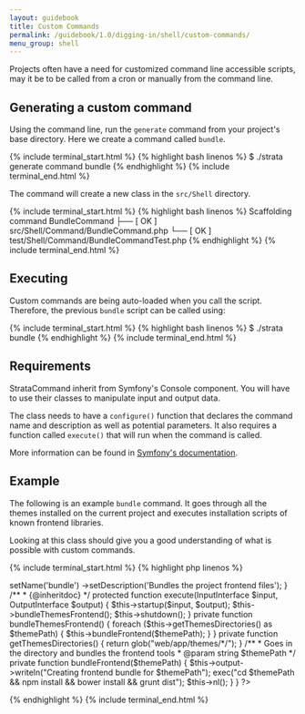 ```yaml
---
layout: guidebook
title: Custom Commands
permalink: /guidebook/1.0/digging-in/shell/custom-commands/
menu_group: shell
---
```


Projects often have a need for customized command line accessible scripts, may it be to be called from a cron or manually from the command line.


## Generating a custom command

Using the command line, run the `generate` command from your project's base directory. Here we create a command called `bundle`.

{% include terminal_start.html %}
{% highlight bash linenos %}
$  ./strata generate command bundle
{% endhighlight %}
{% include terminal_end.html %}

The command will create a new class in the `src/Shell` directory.

{% include terminal_start.html %}
{% highlight bash linenos %}
Scaffolding command BundleCommand
  ├── [ OK ] src/Shell/Command/BundleCommand.php
  └── [ OK ] test/Shell/Command/BundleCommandTest.php
{% endhighlight %}
{% include terminal_end.html %}

## Executing

Custom commands are being auto-loaded when you call the script. Therefore, the previous `bundle` script can be called using:

{% include terminal_start.html %}
{% highlight bash linenos %}
$  ./strata bundle
{% endhighlight %}
{% include terminal_end.html %}

## Requirements

StrataCommand inherit from Symfony's Console component. You will have to use their classes to manipulate input and output data.

The class needs to have a `configure()` function that declares the command name and description as well as potential parameters. It also requires a function called `execute()` that will run when the command is called.

More information can be found in [Symfony's documentation](http://symfony.com/doc/current/components/console/introduction.html#creating-a-basic-command).

## Example

The following is an example `bundle` command. It goes through all the themes installed on the current project and executes installation scripts of known frontend libraries.

Looking at this class should give you a good understanding of what is possible with custom commands.

{% include terminal_start.html %}
{% highlight php linenos %}
<?php
namespace App\Shell\Command;

use Symfony\Component\Console\Input\InputInterface;
use Symfony\Component\Console\Output\OutputInterface;

/**
 * The bundle command will ensure the application is correctly configured
 * when the project is first setup.
 */
class BundleCommand extends \Strata\Shell\Command\StrataCommand {

    /**
     * {@inheritdoc}
     */
    protected function configure()
    {
        $this
            ->setName('bundle')
            ->setDescription('Bundles the project frontend files');
    }

    /**
     * {@inheritdoc}
     */
    protected function execute(InputInterface $input, OutputInterface $output)
    {
        $this->startup($input, $output);
        $this->bundleThemesFrontend();
        $this->shutdown();
    }

    private function bundleThemesFrontend()
    {
        foreach ($this->getThemesDirectories() as $themePath) {
            $this->bundleFrontend($themePath);
        }
    }

    private function getThemesDirectories()
    {
        return glob("web/app/themes/*/");
    }

    /**
     * Goes in the directory and bundles the frontend tools
     * @param  string $themePath
     */
    private function bundleFrontend($themePath)
    {
        $this->output->writeln("Creating frontend bundle for <info>$themePath</info>");
        exec("cd $themePath && npm install && bower install && grunt dist");
        $this->nl();
    }
}
?>
{% endhighlight %}
{% include terminal_end.html %}
